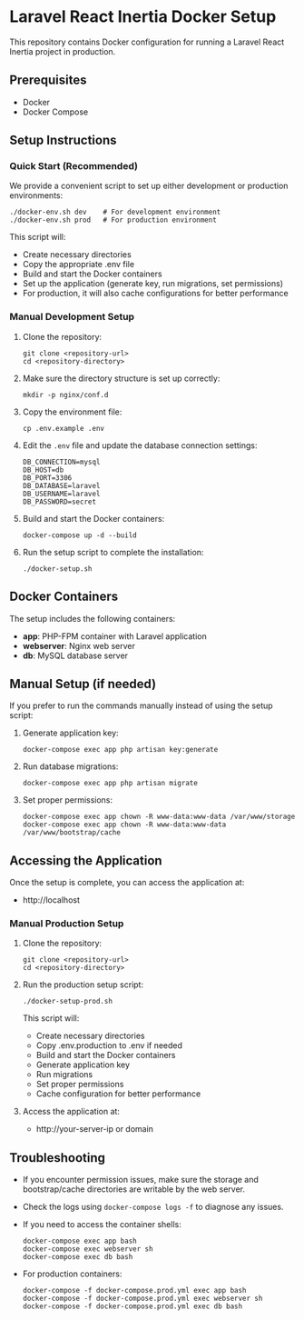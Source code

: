 # Laravel React Inertia Docker Setup

This repository contains Docker configuration for running a Laravel React Inertia project in production.

## Prerequisites

- Docker
- Docker Compose

## Setup Instructions

### Quick Start (Recommended)

We provide a convenient script to set up either development or production environments:

```
./docker-env.sh dev    # For development environment
./docker-env.sh prod   # For production environment
```

This script will:
- Create necessary directories
- Copy the appropriate .env file
- Build and start the Docker containers
- Set up the application (generate key, run migrations, set permissions)
- For production, it will also cache configurations for better performance

### Manual Development Setup

1. Clone the repository:
   ```
   git clone <repository-url>
   cd <repository-directory>
   ```

2. Make sure the directory structure is set up correctly:
   ```
   mkdir -p nginx/conf.d
   ```

3. Copy the environment file:
   ```
   cp .env.example .env
   ```

4. Edit the `.env` file and update the database connection settings:
   ```
   DB_CONNECTION=mysql
   DB_HOST=db
   DB_PORT=3306
   DB_DATABASE=laravel
   DB_USERNAME=laravel
   DB_PASSWORD=secret
   ```

5. Build and start the Docker containers:
   ```
   docker-compose up -d --build
   ```

6. Run the setup script to complete the installation:
   ```
   ./docker-setup.sh
   ```

## Docker Containers

The setup includes the following containers:

- **app**: PHP-FPM container with Laravel application
- **webserver**: Nginx web server
- **db**: MySQL database server

## Manual Setup (if needed)

If you prefer to run the commands manually instead of using the setup script:

1. Generate application key:
   ```
   docker-compose exec app php artisan key:generate
   ```

2. Run database migrations:
   ```
   docker-compose exec app php artisan migrate
   ```

3. Set proper permissions:
   ```
   docker-compose exec app chown -R www-data:www-data /var/www/storage
   docker-compose exec app chown -R www-data:www-data /var/www/bootstrap/cache
   ```

## Accessing the Application

Once the setup is complete, you can access the application at:

- http://localhost

### Manual Production Setup

1. Clone the repository:
   ```
   git clone <repository-url>
   cd <repository-directory>
   ```

2. Run the production setup script:
   ```
   ./docker-setup-prod.sh
   ```

   This script will:
   - Create necessary directories
   - Copy .env.production to .env if needed
   - Build and start the Docker containers
   - Generate application key
   - Run migrations
   - Set proper permissions
   - Cache configuration for better performance

3. Access the application at:
   - http://your-server-ip or domain

## Troubleshooting

- If you encounter permission issues, make sure the storage and bootstrap/cache directories are writable by the web server.
- Check the logs using `docker-compose logs -f` to diagnose any issues.
- If you need to access the container shells:
  ```
  docker-compose exec app bash
  docker-compose exec webserver sh
  docker-compose exec db bash
  ```
  
- For production containers:
  ```
  docker-compose -f docker-compose.prod.yml exec app bash
  docker-compose -f docker-compose.prod.yml exec webserver sh
  docker-compose -f docker-compose.prod.yml exec db bash
  ``` 